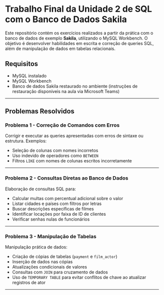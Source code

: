 # Trabalho Final da Unidade 2 de SQL com o Banco de Dados Sakila

Este repositório contém os exercícios realizados a partir da prática com o banco de dados de exemplo **Sakila**, utilizando o MySQL Workbench. O objetivo é desenvolver habilidades em escrita e correção de queries SQL, além de manipulação de dados em tabelas relacionais.

## Requisitos

- MySQL instalado
- MySQL Workbench
- Banco de dados Sakila restaurado no ambiente (instruções de restauração disponíveis na aula via Microsoft Teams)

---

##  Problemas Resolvidos

### Problema 1 - Correção de Comandos com Erros

Corrigir e executar as queries apresentadas com erros de sintaxe ou estrutura. Exemplos:
- Seleção de colunas com nomes incorretos
- Uso indevido de operadores como `BETWEEN`
- Filtros `LIKE` com nomes de colunas escritos incorretamente

---

### Problema 2 - Consultas Diretas ao Banco de Dados

Elaboração de consultas SQL para:
- Calcular multas com percentual adicional sobre o valor
- Listar cidades e países com filtros por letras
- Buscar descrições específicas de filmes
- Identificar locações por faixa de ID de clientes
- Verificar senhas nulas de funcionários

---

### Problema 3 - Manipulação de Tabelas

Manipulação prática de dados:
- Criação de cópias de tabelas (`payment` e `film_actor`)
- Inserção de dados nas cópias
- Atualizações condicionais de valores
- Consultas com `JOIN` para cruzamento de dados
- Uso de `TEMPORARY TABLE` para evitar conflitos de chave ao atualizar registros de ator

---

